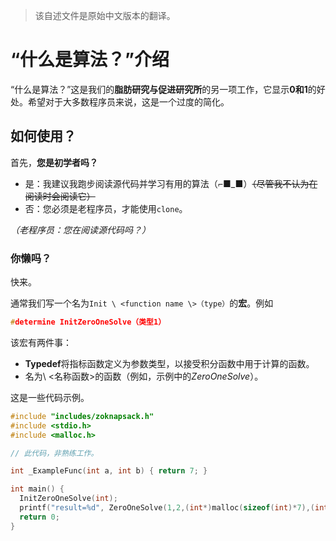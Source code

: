 > 该自述文件是原始中文版本的翻译。

# “什么是算法？”介绍
“什么是算法？”这是我们的**脂肪研究与促进研究所**的另一项工作，它显示**0和1**的好处。希望对于大多数程序员来说，这是一个过度的简化。

## 如何使用？
首先，**您是初学者吗？**

- 是：我建议我跑步阅读源代码并学习有用的算法（⌐■_■）~~（尽管我不认为在阅读时会阅读它）~~
- 否：您必须是老程序员，才能使用`clone`。

*（老程序员：您在阅读源代码吗？）*

### 你懒吗？
快来。

通常我们写一个名为`Init \ <function name \>（type）`的**宏**。例如
```c
#determine InitZeroOneSolve（类型1）
```

该宏有两件事：
- **Typedef**将指标函数定义为参数类型，以接受积分函数中用于计算的函数。
- 名为\ <名称函数\>的函数（例如，示例中的*ZeroOneSolve*）。

这是一些代码示例。

```c
#include "includes/zoknapsack.h"
#include <stdio.h>
#include <malloc.h>

// 此代码，非熟练工作。

int _ExampleFunc(int a, int b) { return 7; }

int main() {
  InitZeroOneSolve(int);
  printf("result=%d", ZeroOneSolve(1,2,(int*)malloc(sizeof(int)*7),(int*)malloc(sizeof(int)*7),(int*)malloc(sizeof(int)*7),_ExampleFunc));
  return 0;
}
